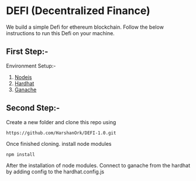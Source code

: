 # DEFI (Decentralized Finance)

We build a simple Defi for ethereum blockchain. Follow the below instructions to run this Defi on your machine.

## First Step:-
Environment Setup:- 
1. [Nodejs](https://nodejs.org/en)
2. [Hardhat](https://hardhat.org/hardhat-runner/docs/getting-started#installation)
3. [Ganache](https://trufflesuite.com/ganache/)

## Second Step:- 
Create a new folder and clone this repo using 
```
https://github.com/HarshanOrk/DEFI-1.0.git
```
Once finished cloning. install node modules 
```
npm install 
```
After the installation of node modules. Connect  to ganache from the hardhat by adding config to the hardhat.config.js
```

```
